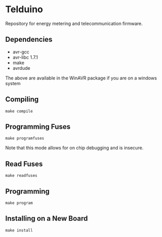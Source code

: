 Telduino
========

Repository for energy metering and telecommunication firmware.

Dependencies
------------

* avr-gcc 
* avr-libc 1.7.1 
* make
* avrdude

The above are available in the WinAVR package if you are on a windows system


Compiling
---------

    make compile

Programming Fuses
-----------------

    make programfuses
Note that this mode allows for on chip debugging and is insecure.

Read Fuses
----------

    make readfuses

Programming
-----------

    make program

Installing on a New Board
-------------------------

    make install
